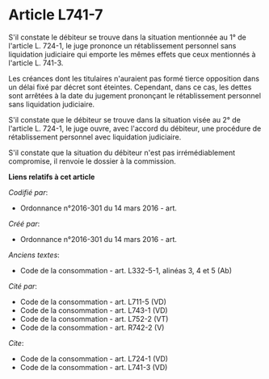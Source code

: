 # Article L741-7

S'il constate le débiteur se trouve dans la situation mentionnée au 1° de l'article L. 724-1, le juge prononce un
rétablissement personnel sans liquidation judiciaire qui emporte les mêmes effets que ceux mentionnés à l'article L. 741-3. 

Les créances dont les titulaires n'auraient pas formé tierce opposition dans un délai fixé par décret sont éteintes.
Cependant, dans ce cas, les dettes sont arrêtées à la date du jugement prononçant le rétablissement personnel sans
liquidation judiciaire. 

S'il constate que le débiteur se trouve dans la situation visée au 2° de l'article L. 724-1, le juge ouvre, avec l'accord du
débiteur, une procédure de rétablissement personnel avec liquidation judiciaire. 

S'il constate que la situation du débiteur n'est pas irrémédiablement compromise, il renvoie le dossier à la commission.

**Liens relatifs à cet article**

_Codifié par_:

  - Ordonnance n°2016-301 du 14 mars 2016 - art.

_Créé par_:

  - Ordonnance n°2016-301 du 14 mars 2016 - art.

_Anciens textes_:

  - Code de la consommation - art. L332-5-1, alinéas 3, 4 et 5 (Ab)

_Cité par_:

  - Code de la consommation - art. L711-5 (VD)
  - Code de la consommation - art. L743-1 (VD)
  - Code de la consommation - art. L752-2 (VT)
  - Code de la consommation - art. R742-2 (V)

_Cite_:

  - Code de la consommation - art. L724-1 (VD)
  - Code de la consommation - art. L741-3 (VD)
